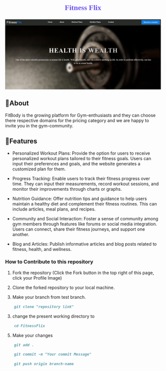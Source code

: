 <p align="center" style="color: #6f55f2; font-family: Rockwell, serif; font-size: 24px; font-weight: bold;">
  🏋🏽Fitness Flix🏋🏽
</p>

![Website Screenshot](https://raw.githubusercontent.com/ariz565/FitnessFlix/main/static/project%20FF.png)

## 🎯About
FitBody is the growing platform for Gym-enthusiasts and they can choose there respective domains for the pricing category and we are happy to invite you in the gym-community.



## 💫Features
- Personalized Workout Plans: Provide the option for users to receive personalized workout plans tailored to their fitness goals. Users can input their preferences and goals, and the website generates a customized plan for them.

- Progress Tracking: Enable users to track their fitness progress over time. They can input their measurements, record workout sessions, and monitor their improvements through charts or graphs.
- Nutrition Guidance: Offer nutrition tips and guidance to help users maintain a healthy diet and complement their fitness routines. This can include articles, meal plans, and recipes.

- Community and Social Interaction: Foster a sense of community among gym members through features like forums or social media integration. Users can connect, share their fitness journeys, and support one another.

- Blog and Articles: Publish informative articles and blog posts related to fitness, health, and wellness. 


### How to Contribute to this repository

1. Fork the repository (Click the Fork button in the top right of this page,
   click your Profile Image)

2. Clone the forked repository to your local machine.

3. Make your branch from test branch.

```markdown
    git clone "repository link"
```

3. change the present working directory to

```markdown
    cd FitnessFlix
```

5. Make your changes

```markdown
    git add .
```
```markdown
    git commit -m "Your commit Message" 
```
```markdown
    git push origin branch-name
    
```



